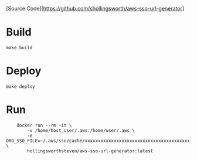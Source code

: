 [Source Code][https://github.com/shollingsworth/aws-sso-url-generator]

# Build

```
make build
```

# Deploy

```
make deploy
```

# Run

```
    docker run --rm -it \
        -v /home/host_user/.aws:/home/user/.aws \
        -e ORG_SSO_FILE=~/.aws/sso/cache/xxxxxxxxxxxxxxxxxxxxxxxxxxxxxxxxxxxxxxxx.json \
        hollingsworthsteven/aws-sso-url-generator:latest
```

